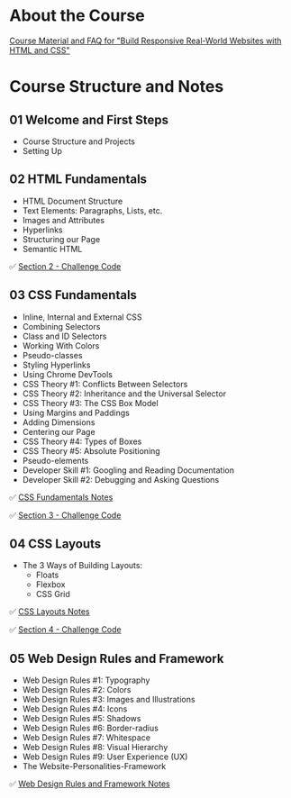 # About the Course

[Course Material and FAQ for "Build Responsive Real-World Websites with HTML and CSS"](README-AboutCourse.md)

# Course Structure and Notes

## 01 Welcome and First Steps

- Course Structure and Projects
- Setting Up

## 02 HTML Fundamentals

- HTML Document Structure
- Text Elements: Paragraphs, Lists, etc.
- Images and Attributes
- Hyperlinks
- Structuring our Page
- Semantic HTML

✅ [Section 2 - Challenge Code](starter/02-HTML-Fundamentals/Challenge.html)

## 03 CSS Fundamentals

- Inline, Internal and External CSS
- Combining Selectors
- Class and ID Selectors
- Working With Colors
- Pseudo-classes
- Styling Hyperlinks
- Using Chrome DevTools
- CSS Theory #1: Conflicts Between Selectors
- CSS Theory #2: Inheritance and the Universal Selector
- CSS Theory #3: The CSS Box Model
- Using Margins and Paddings
- Adding Dimensions
- Centering our Page
- CSS Theory #4: Types of Boxes
- CSS Theory #5: Absolute Positioning
- Pseudo-elements
- Developer Skill #1: Googling and Reading Documentation
- Developer Skill #2: Debugging and Asking Questions

✅ [CSS Fundamentals Notes](starter/03-CSS-Fundamentals/03_Notes.md)

✅ [Section 3 - Challenge Code](starter/03-CSS-Fundamentals/Challenge.html)

## 04 CSS Layouts

- The 3 Ways of Building Layouts:
  - Floats
  - Flexbox
  - CSS Grid

✅ [CSS Layouts Notes](/starter/04-CSS-Layouts/04_Notes.md)

✅ [Section 4 - Challenge Code](/starter/04-CSS-Layouts/Challenge)

## 05 Web Design Rules and Framework

- Web Design Rules #1: Typography
- Web Design Rules #2: Colors
- Web Design Rules #3: Images and Illustrations
- Web Design Rules #4: Icons
- Web Design Rules #5: Shadows
- Web Design Rules #6: Border-radius
- Web Design Rules #7: Whitespace
- Web Design Rules #8: Visual Hierarchy
- Web Design Rules #9: User Experience (UX)
- The Website-Personalities-Framework

✅ [Web Design Rules and Framework Notes](/starter/05-Design/05_Notes.md)
